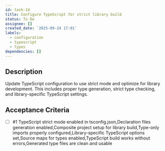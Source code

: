 ```yaml
---
id: task-14
title: Configure TypeScript for strict library build
status: To Do
assignee: []
created_date: '2025-09-24 17:01'
labels:
  - configuration
  - typescript
  - types
dependencies: []
---
```


## Description

Update TypeScript configuration to use strict mode and optimize for library development. This includes proper type generation, strict type checking, and library-specific TypeScript settings.

## Acceptance Criteria
<!-- AC:BEGIN -->
- [ ] #1 TypeScript strict mode enabled in tsconfig.json,Declaration files generation enabled,Composite project setup for library build,Type-only imports properly configured,Library-specific TypeScript options set,Source maps for types enabled,TypeScript build works without errors,Generated type files are clean and usable
<!-- AC:END -->
